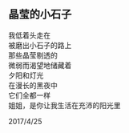 ## 晶莹的小石子
我低着头走在<br>
被磨出小石子的路上<br>
那些晶莹剔透的<br>
微弱而渴望地储藏着<br>
夕阳和灯光<br>
在漫长的黑夜中<br>
它们全都一样<br>
姐姐，是你让我生活在充沛的阳光里<br>

2017/4/25

